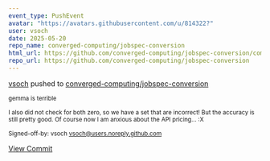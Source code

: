 ```yaml
---
event_type: PushEvent
avatar: "https://avatars.githubusercontent.com/u/814322?"
user: vsoch
date: 2025-05-20
repo_name: converged-computing/jobspec-conversion
html_url: https://github.com/converged-computing/jobspec-conversion/commit/2d0c873960a0fe4d8f2b1db5c8df2a0c5d98fb76
repo_url: https://github.com/converged-computing/jobspec-conversion
---
```


<a href='https://github.com/vsoch' target='_blank'>vsoch</a> pushed to <a href='https://github.com/converged-computing/jobspec-conversion' target='_blank'>converged-computing/jobspec-conversion</a>

<small>gemma is terrible

I also did not check for both zero, so we have a set that are
incorrect! But the accuracy is still pretty good. Of course
now I am anxious about the API pricing... :X

Signed-off-by: vsoch <vsoch@users.noreply.github.com></small>

<a href='https://github.com/converged-computing/jobspec-conversion/commit/2d0c873960a0fe4d8f2b1db5c8df2a0c5d98fb76' target='_blank'>View Commit</a>